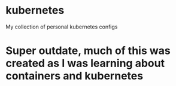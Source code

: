 # kubernetes
My collection of personal kubernetes configs

# Super outdate, much of this was created as I was learning about containers and kubernetes
